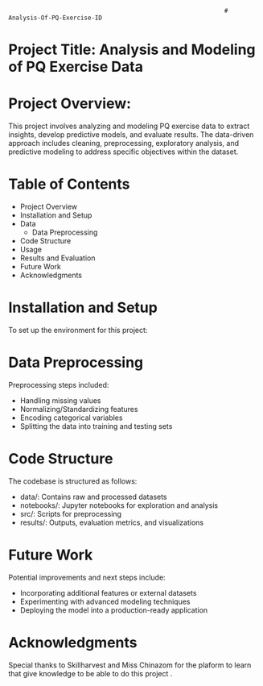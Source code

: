                                                                 # Analysis-Of-PQ-Exercise-ID
# Project Title: Analysis and Modeling of PQ Exercise Data

# Project Overview:
This project involves analyzing and modeling PQ exercise data to extract insights, develop predictive models, and evaluate results. The data-driven approach includes cleaning, preprocessing, exploratory analysis, and predictive modeling to address specific objectives within the dataset.

# Table of Contents
- Project Overview
- Installation and Setup
- Data
  - Data Preprocessing
- Code Structure
- Usage
- Results and Evaluation
- Future Work
- Acknowledgments
  
# Installation and Setup
To set up the environment for this project:
# Data Preprocessing
Preprocessing steps included:
- Handling missing values
-  Normalizing/Standardizing features
- Encoding categorical variables
- Splitting the data into training and testing sets
# Code Structure
The codebase is structured as follows:
- data/: Contains raw and processed datasets
- notebooks/: Jupyter notebooks for exploration and analysis
- src/: Scripts for preprocessing
- results/: Outputs, evaluation metrics, and visualizations
# Future Work
Potential improvements and next steps include:
- Incorporating additional features or external datasets
- Experimenting with advanced modeling techniques
- Deploying the model into a production-ready application
# Acknowledgments
Special thanks to Skillharvest and Miss Chinazom for the plaform to learn that give knowledge to be able to do this project .



